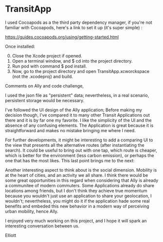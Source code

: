 # TransitApp

I used Cocoapods as a the third party dependency manager, if you're not familiar with Cocoapods, here's a link to set it up (it's super simple) :

https://guides.cocoapods.org/using/getting-started.html

Once installed:

0. Close the Xcode project if opened. 
1. Open a terminal window, and $ cd into the project directory.
2. Run pod with command $ pod install.
3. Now, go to the project directory and open TransitApp.xcworckspace (not the .xcodeproj) and build.


Comments on Ally and code challenge,

I used the json file as "persistent" data; nevertheless, in a real scenario, persistent storage would be necessary.

I've followed the UI design of the Ally application; Before making my decision though, I've compared it to many other Transit Applications out there and it is by far one my favorite. I like the simplicity of the UI and the absence of any confusing elements. The Application is great because it is straightforward and makes no mistake bringing me where I need.

For further developments, it might be interesting to add a comparing UI to the view that presents all the alternative routes (after instantiating the search). It could be useful to bring out with one tap, which route is cheaper, which is better for the environment (less carbon emission), or perhaps the one that has the most likes. This last point brings me to the next:

Another interesting aspect to think about is the social dimension. Mobility is at the heart of cities, and an activity we all share. I  think there would be some great opportunities in this regard when considering that Ally is already a communitee of modern commuters.  Some Applications already do share locations among friends, but I don't think they achieve true momentum because you wouldn't just use an application to share your geolocation, I wouldn't; nevertheless, you might do it if the application hade some real benefits and embeded this new behavior in a modern way of perceiving urban mobility, hence Ally.

I enjoyed very much working on this project, and I hope it will spark an interesting conversation between us. 

Elliott


